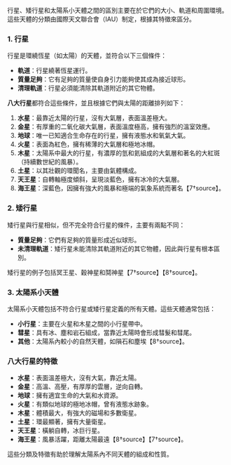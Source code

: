 行星、矮行星和太陽系小天體之間的區別主要在於它們的大小、軌道和周圍環境。這些天體的分類由國際天文聯合會（IAU）制定，根據其特徵來區分。

### 1. 行星
行星是環繞恆星（如太陽）的天體，並符合以下三個條件：
- **軌道**：行星繞著恆星運行。
- **質量足夠**：它有足夠的質量使自身引力能夠使其成為接近球形。
- **清理軌道**：行星必須能清除其軌道附近的其它物體。

**八大行星**都符合這些條件，並且根據它們與太陽的距離排列如下：
1. **水星**：最靠近太陽的行星，沒有大氣層，表面溫差極大。
2. **金星**：有厚重的二氧化碳大氣層，表面溫度極高，擁有強烈的溫室效應。
3. **地球**：唯一已知適合生命存在的行星，擁有液態水和氧氣大氣。
4. **火星**：表面為紅色，擁有稀薄的大氣層和極地冰帽。
5. **木星**：太陽系中最大的行星，有濃厚的氫和氦組成的大氣層和著名的大紅斑（持續數世紀的風暴）。
6. **土星**：以其壯觀的環聞名，主要由氣體構成。
7. **天王星**：自轉軸極度傾斜，呈現淡藍色，擁有冰冷的大氣層。
8. **海王星**：深藍色，因擁有強大的風暴和極端的氣象系統而著名【7†source】。

### 2. 矮行星
矮行星與行星相似，但不完全符合行星的條件，主要有兩點不同：
- **質量足夠**：它們有足夠的質量形成近似球形。
- **未清理軌道**：矮行星未能清除其軌道附近的其它物體，因此與行星有根本區別。

矮行星的例子包括冥王星、穀神星和鬩神星【7†source】【8†source】。

### 3. 太陽系小天體
太陽系小天體包括不符合行星或矮行星定義的所有天體。這些天體通常包括：
- **小行星**：主要在火星和木星之間的小行星帶中。
- **彗星**：具有冰、塵和岩石組成，當靠近太陽時會形成彗髮和彗尾。
- **其他**：太陽系內較小的自然天體，如隕石和塵埃【8†source】。

### 八大行星的特徵
- **水星**：表面溫差極大，沒有大氣，靠近太陽。
- **金星**：高溫、高壓，有厚厚的雲層，逆向自轉。
- **地球**：擁有適宜生命的大氣和水資源。
- **火星**：有類似地球的極地冰帽，曾有液態水跡象。
- **木星**：體積最大，有強大的磁場和多數衛星。
- **土星**：環最顯著，擁有大量衛星。
- **天王星**：橫躺自轉，冰巨行星。
- **海王星**：風暴活躍，距離太陽最遠【8†source】【7†source】。

這些分類及特徵有助於理解太陽系內不同天體的組成和性質。